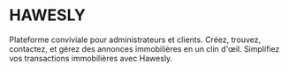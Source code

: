 # HAWESLY
Plateforme conviviale pour administrateurs et clients. Créez, trouvez, contactez, et gérez des annonces immobilières en un clin d'œil. Simplifiez vos transactions immobilières avec Hawesly.
